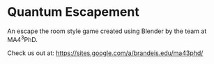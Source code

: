 # Quantum Escapement
An escape the room style game created using Blender by the team at MA4<sup>3</sup>PhD.

Check us out at: https://sites.google.com/a/brandeis.edu/ma43phd/
